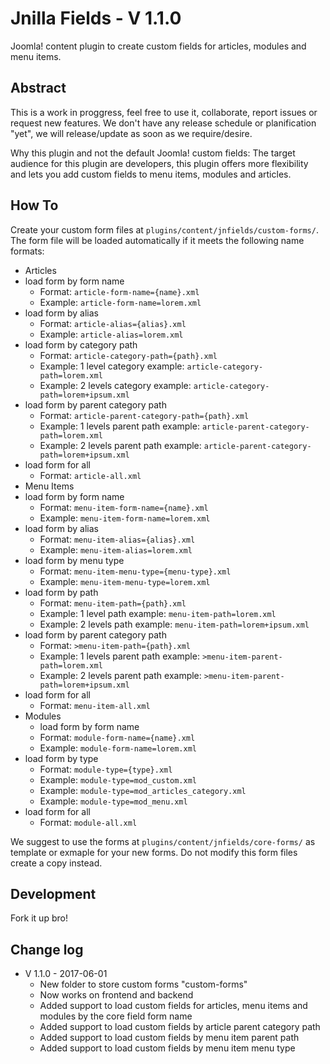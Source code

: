 # Jnilla Fields - V 1.1.0

Joomla! content plugin to create custom fields for articles, modules and menu items.

## Abstract

This is a work in proggress, feel free to use it, collaborate, report issues or request new features. We don't have any release schedule or planification "yet", we will release/update as soon as we require/desire.

Why this plugin and not the default Joomla! custom fields: The target audience for this plugin are developers, this plugin offers more flexibility and lets you add custom fields to menu items, modules and articles.

## How To

Create your custom form files at <code>plugins/content/jnfields/custom-forms/</code>. The form file will be loaded automatically if it meets the following name formats:

* Articles
 * load form by form name
   * Format: <code>article-form-name={name}.xml</code>
   * Example: <code>article-form-name=lorem.xml</code>
 * load form by alias
   * Format: <code>article-alias={alias}.xml</code>
   * Example: <code>article-alias=lorem.xml</code>
 * load form by category path
   * Format: <code>article-category-path={path}.xml</code>
   * Example: 1 level category example: <code>article-category-path=lorem.xml</code>
   * Example: 2 levels category example: <code>article-category-path=lorem+ipsum.xml</code>
 * load form by parent category path
   * Format: <code>article-parent-category-path={path}.xml</code>
   * Example: 1 levels parent path example: <code>article-parent-category-path=lorem.xml</code>
   * Example: 2 levels parent path example: <code>article-parent-category-path=lorem+ipsum.xml</code>
 * load form for all
   * Format: <code>article-all.xml</code>
* Menu Items
 * load form by form name
   * Format: <code>menu-item-form-name={name}.xml</code>
   * Example: <code>menu-item-form-name=lorem.xml</code>
 * load form by alias
   * Format: <code>menu-item-alias={alias}.xml</code>
   * Example: <code>menu-item-alias=lorem.xml</code>
 * load form by menu type
   * Format: <code>menu-item-menu-type={menu-type}.xml</code>
   * Example: <code>menu-item-menu-type=lorem.xml</code>
 * load form by path
   * Format: <code>menu-item-path={path}.xml</code>
   * Example: 1 level path example: <code>menu-item-path=lorem.xml</code>
   * Example: 2 levels path example: <code>menu-item-path=lorem+ipsum.xml</code>
 * load form by parent category path
   * Format: <code>>menu-item-path={path}.xml</code>
   * Example: 1 levels parent path example: <code>>menu-item-parent-path=lorem.xml</code>
   * Example: 2 levels parent path example: <code>>menu-item-parent-path=lorem+ipsum.xml</code>
 * load form for all
   * Format: <code>menu-item-all.xml</code>
* Modules
  * load form by form name
   * Format: <code>module-form-name={name}.xml</code>
   * Example: <code>module-form-name=lorem.xml</code>
 * load form by type
   * Format: <code>module-type={type}.xml</code>
   * Example: <code>module-type=mod_custom.xml</code>
   * Example: <code>module-type=mod_articles_category.xml</code>
   * Example: <code>module-type=mod_menu.xml</code>
 * load form for all
   * Format: <code>module-all.xml</code>

We suggest to use the forms at <code>plugins/content/jnfields/core-forms/</code> as template or exmaple for your new forms. Do not modify this form files create a copy instead.

## Development

Fork it up bro!

## Change log

* V 1.1.0 - 2017-06-01
  * New folder to store custom forms "custom-forms"
  * Now works on frontend and backend
  * Added support to load custom fields for articles, menu items and modules by the core field form name
  * Added support to load custom fields by article parent category path
  * Added support to load custom fields by menu item parent path
  * Added support to load custom fields by menu item menu type
  
  
  
  
  
  
  
